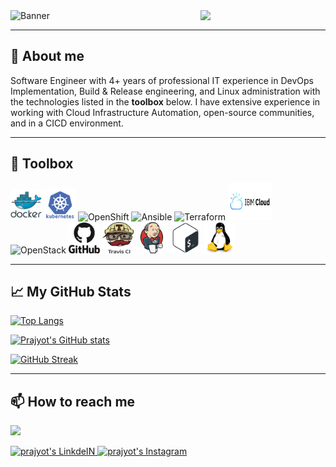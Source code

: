 <img src="https://github.com/Prajyot-Parab/Prajyot-Parab/blob/3eac24e352692222245e7485b06eec2bf9c8c1a0/icons/banner.png" alt="Banner" width="5000" height="400"/>

<img align='right' src='https://media.giphy.com/media/bcKmIWkUMCjVm/giphy.gif' width='200"'>

---

## 💬 About me

Software Engineer with 4+ years of professional IT experience in DevOps Implementation, Build & Release engineering, and Linux administration with the technologies listed in the **toolbox** below. I have extensive experience in working with Cloud Infrastructure Automation, open-source communities, and in a CICD environment.

---

## 🧰 Toolbox

<img src="https://github.com/devicons/devicon/blob/master/icons/docker/docker-original-wordmark.svg" alt="Docker" width="50" height="50"/> <img src="https://github.com/devicons/devicon/blob/master/icons/kubernetes/kubernetes-plain-wordmark.svg" alt="Kubernetes" width="50" height="50"/> <img src="https://upload.wikimedia.org/wikipedia/commons/3/3a/OpenShift-LogoType.svg" alt="OpenShift" width="50" height="50"/> <img src="https://upload.wikimedia.org/wikipedia/commons/2/24/Ansible_logo.svg" alt="Ansible" width="50" height="50"/> <img src="https://upload.wikimedia.org/wikipedia/commons/0/04/Terraform_Logo.svg" alt="Terraform" width="80" height="60"/> <img src="https://github.com/Prajyot-Parab/Prajyot-Parab/blob/main/icons/ibmcloud.svg" alt="IBMCloud" width="70" height="60"/> <img src="https://upload.wikimedia.org/wikipedia/commons/8/80/The_OpenStack_logo.svg" alt="OpenStack" width="60" height="60"/> <img src="https://github.com/devicons/devicon/blob/master/icons/github/github-original-wordmark.svg" alt="Github" width="50" height="50"/> <img src="https://github.com/Prajyot-Parab/Prajyot-Parab/blob/main/icons/travis-ci.svg" alt="Travis" width="50" height="50"/> <img src="https://github.com/devicons/devicon/blob/master/icons/jenkins/jenkins-original.svg" alt="Jenkins" width="50" height="50"/> <img src="https://github.com/devicons/devicon/blob/master/icons/bash/bash-original.svg" alt="Bash" width="50" height="50"/> <img src="https://github.com/devicons/devicon/blob/master/icons/linux/linux-original.svg" alt="Linux" width="50" height="50"/>

---

## &#x1f4c8; My GitHub Stats

[![Top Langs](https://github-readme-stats.vercel.app/api/top-langs/?username=prajyot-parab&layout=compact&theme=nightowl)](https://github.com/anuraghazra/github-readme-stats)

[![Prajyot's GitHub stats](https://github-readme-stats.vercel.app/api?username=prajyot-parab&theme=nightowl&show_icons=true&include_all_commits=true&hide=stars)](https://github.com/anuraghazra/github-readme-stats)

[![GitHub Streak](http://github-readme-streak-stats.herokuapp.com?user=prajyot-parab&theme=nightowl&date_format=M%20j%5B%2C%20Y%5D)](https://git.io/streak-stats)

---

## 📫 How to reach me
<a href="https://prajyotparab1904@gmail.com"><img src="https://img.shields.io/badge/prajyotparab1904@gmail.com-D14836?style=for-the-badge&logo=gmail&logoColor=white"></img></a>
<p align="left">
<a href="https://www.linkedin.com/in/prajyotparab">
  <img alt="prajyot's LinkdeIN" width="50px" src="https://user-images.githubusercontent.com/43545812/144035037-0f415fc7-9f96-4517-a370-ccc6e78a714b.png" />
</a>
<a href="https://www.instagram.com/parab_prajyot">
  <img alt="prajyot's Instagram" width="50px" src="https://user-images.githubusercontent.com/43545812/144035088-0dfb165f-8fe0-4d13-896c-876c29d2b128.png" />
</a>
<br>
</p>

<!--
**Prajyot-Parab/Prajyot-Parab** is a ✨ _special_ ✨ repository because its `README.md` (this file) appears on your GitHub profile.

Here are some ideas to get you started:

- 🔭 I’m currently working on ...
- 🌱 I’m currently learning ...
- 👯 I’m looking to collaborate on ...
- 🤔 I’m looking for help with ...
- 💬 Ask me about ...
- 📫 How to reach me: ...
- 😄 Pronouns: ...
- ⚡ Fun fact: ...
### Hey there <img src="https://raw.githubusercontent.com/MartinHeinz/MartinHeinz/master/wave.gif" width="30px">, I am Prajyot Parab!
![](https://komarev.com/ghpvc/?username=prajyot-parab)
-->
